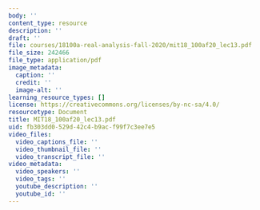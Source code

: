 ```yaml
---
body: ''
content_type: resource
description: ''
draft: ''
file: courses/18100a-real-analysis-fall-2020/mit18_100af20_lec13.pdf
file_size: 242466
file_type: application/pdf
image_metadata:
  caption: ''
  credit: ''
  image-alt: ''
learning_resource_types: []
license: https://creativecommons.org/licenses/by-nc-sa/4.0/
resourcetype: Document
title: MIT18_100af20_lec13.pdf
uid: fb303dd0-529d-42c4-b9ac-f99f7c3ee7e5
video_files:
  video_captions_file: ''
  video_thumbnail_file: ''
  video_transcript_file: ''
video_metadata:
  video_speakers: ''
  video_tags: ''
  youtube_description: ''
  youtube_id: ''
---
```

